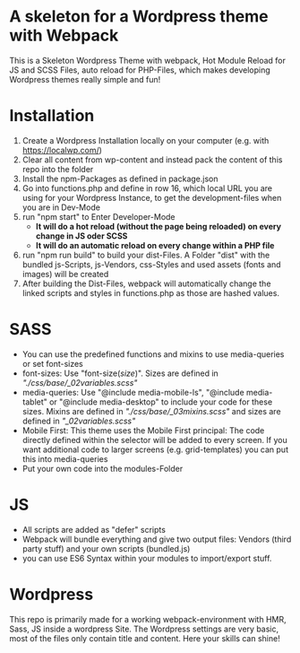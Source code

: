 # A skeleton for a Wordpress theme with Webpack
This is a Skeleton Wordpress Theme with webpack, Hot Module Reload for JS and SCSS Files, auto reload for PHP-Files, which makes developing Wordpress themes really simple and fun!

# Installation
1. Create a Wordpress Installation locally on your computer (e.g. with https://localwp.com/)
2. Clear all content from wp-content and instead pack the content of this repo into the folder
3. Install the npm-Packages as defined in package.json
4. Go into functions.php and define in row 16, which local URL you are using for your Wordpress Instance, to get the development-files when you are in Dev-Mode
5. run "npm start" to Enter Developer-Mode
   - **It will do a hot reload (without the page being reloaded) on every change in JS oder SCSS**
   - **It will do an automatic reload on every change within a PHP file**
6. run "npm run build" to build your dist-Files. A Folder "dist" with the bundled js-Scripts, js-Vendors, css-Styles and used assets (fonts and images) will be created
7. After building the Dist-Files, webpack will automatically change the linked scripts and styles in functions.php as those are hashed values.

# SASS
- You can use the predefined functions and mixins to use media-queries or set font-sizes
- font-sizes: Use "font-size(*size*)". Sizes are defined in *"./css/base/_02variables.scss"*
- media-queries: Use "@include media-mobile-ls", "@include media-tablet" or "@include media-desktop" to include your code for these sizes. Mixins are defined in *"./css/base/_03mixins.scss"* and sizes are defined in *"_02variables.scss"*
- Mobile First: This theme uses the Mobile First principal: The code directly defined within the selector will be added to every screen. If you want additional code to larger screens (e.g. grid-templates) you can put this into media-queries
- Put your own code into the modules-Folder

# JS
- All scripts are added as "defer" scripts
- Webpack will bundle everything and give two output files: Vendors (third party stuff) and your own scripts (bundled.js)
- you can use ES6 Syntax within your modules to import/export stuff.

# Wordpress
This repo is primarily made for a working webpack-environment with HMR, Sass, JS inside a wordpress Site. The Wordpress settings are very basic, most of the files only contain title and content. Here your skills can shine!

